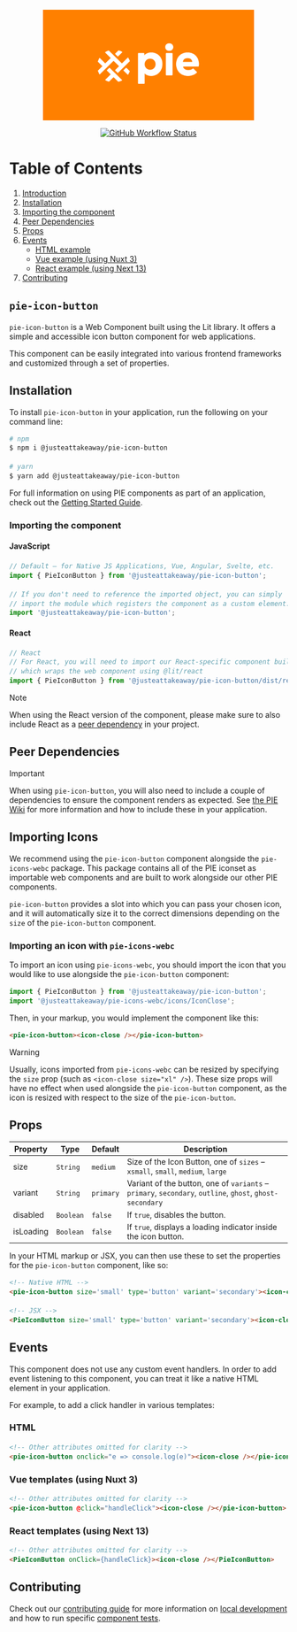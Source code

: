 <p align="center">
  <img align="center" src="../../../readme_image.png" height="200" alt="">
</p>

<p align="center">
  <a href="https://www.npmjs.com/@justeattakeaway/pie-icon-button">
    <img alt="GitHub Workflow Status" src="https://img.shields.io/npm/v/@justeattakeaway/pie-icon-button.svg">
  </a>
</p>

# Table of Contents

1. [Introduction](#pie-icon-button)
2. [Installation](#installation)
3. [Importing the component](#importing-the-component)
4. [Peer Dependencies](#peer-dependencies)
5. [Props](#props)
6. [Events](#events)
   - [HTML example](#html)
   - [Vue example (using Nuxt 3)](#vue-templates-using-nuxt-3)
   - [React example (using Next 13)](#react-templates-using-next-13)
7. [Contributing](#contributing)


## `pie-icon-button`

`pie-icon-button` is a Web Component built using the Lit library. It offers a simple and accessible icon button component for web applications.

This component can be easily integrated into various frontend frameworks and customized through a set of properties.


## Installation

To install `pie-icon-button` in your application, run the following on your command line:

```bash
# npm
$ npm i @justeattakeaway/pie-icon-button

# yarn
$ yarn add @justeattakeaway/pie-icon-button
```

For full information on using PIE components as part of an application, check out the [Getting Started Guide](https://github.com/justeattakeaway/pie/wiki/Getting-started-with-PIE-Web-Components).


### Importing the component

#### JavaScript
```js
// Default – for Native JS Applications, Vue, Angular, Svelte, etc.
import { PieIconButton } from '@justeattakeaway/pie-icon-button';

// If you don't need to reference the imported object, you can simply
// import the module which registers the component as a custom element.
import '@justeattakeaway/pie-icon-button';
```

#### React
```js
// React
// For React, you will need to import our React-specific component build
// which wraps the web component using ​@lit/react
import { PieIconButton } from '@justeattakeaway/pie-icon-button/dist/react';
```

> [!NOTE]
> When using the React version of the component, please make sure to also
> include React as a [peer dependency](#peer-dependencies) in your project.


## Peer Dependencies

> [!IMPORTANT]
> When using `pie-icon-button`, you will also need to include a couple of dependencies to ensure the component renders as expected. See [the PIE Wiki](https://github.com/justeattakeaway/pie/wiki/Getting-started-with-PIE-Web-Components#expected-dependencies) for more information and how to include these in your application.

## Importing Icons

We recommend using the `pie-icon-button` component alongside the `pie-icons-webc` package. This package contains all of the PIE iconset as importable web components and are built to work alongside our other PIE components.

`pie-icon-button` provides a slot into which you can pass your chosen icon, and it will automatically size it to the correct dimensions depending on the `size` of the `pie-icon-button` component.

### Importing an icon with `pie-icons-webc`

To import an icon using `pie-icons-webc`, you should import the icon that you would like to use alongside the `pie-icon-button` component:

```js
import { PieIconButton } from '@justeattakeaway/pie-icon-button';
import '@justeattakeaway/pie-icons-webc/icons/IconClose';
```

Then, in your markup, you would implement the component like this:

```html
<pie-icon-button><icon-close /></pie-icon-button>
```

> [!WARNING]
> Usually, icons imported from `pie-icons-webc` can be resized by specifying the `size` prop (such as `<icon-close size="xl" />`).
> These size props will have no effect when used alongside the `pie-icon-button` component, as the icon is resized with respect to the size of the `pie-icon-button`.


## Props

| Property    | Type      | Default         | Description                                                          |
|-------------|-----------|-----------------|----------------------------------------------------------------------|
| size        | `String`  | `medium`        | Size of the Icon Button, one of `sizes` – `xsmall`, `small`, `medium`, `large` |
| variant     | `String`  | `primary`       | Variant of the button, one of `variants` – `primary`, `secondary`, `outline`, `ghost`, `ghost-secondary` |
| disabled    | `Boolean` | `false`| If `true`, disables the button.|
| isLoading    | `Boolean` | `false` | If `true`, displays a loading indicator inside the icon button. |

In your HTML markup or JSX, you can then use these to set the properties for the `pie-icon-button` component, like so:

```html
<!-- Native HTML -->
<pie-icon-button size='small' type='button' variant='secondary'><icon-close /></pie-icon-button>

<!-- JSX -->
<PieIconButton size='small' type='button' variant='secondary'><icon-close /></PieIconButton>
```

## Events

This component does not use any custom event handlers. In order to add event listening to this component, you can treat it like a native HTML element in your application.

For example, to add a click handler in various templates:


### HTML

```html
<!-- Other attributes omitted for clarity -->
<pie-icon-button onclick="e => console.log(e)"><icon-close /></pie-icon-button>
```

### Vue templates (using Nuxt 3)

```html
<!-- Other attributes omitted for clarity -->
<pie-icon-button @click="handleClick"><icon-close /></pie-icon-button>
```

### React templates (using Next 13)

```html
<!-- Other attributes omitted for clarity -->
<PieIconButton onClick={handleClick}><icon-close /></PieIconButton>

```

## Contributing

Check out our [contributing guide](https://github.com/justeattakeaway/pie/wiki/Contributing-Guide) for more information on [local development](https://github.com/justeattakeaway/pie/wiki/Contributing-Guide#local-development) and how to run specific [component tests](https://github.com/justeattakeaway/pie/wiki/Contributing-Guide#testing).